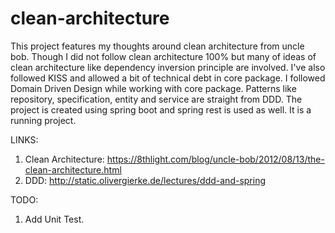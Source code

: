 # clean-architecture
This project features my thoughts around clean architecture from uncle bob. Though I did not follow clean architecture 100% but many of ideas of clean architecture like dependency inversion principle are involved. I've also followed KISS and allowed a bit of technical debt in core package. I followed Domain Driven Design while working with core package. Patterns like repository, specification, entity and service are straight from DDD. The project is created using spring boot and spring rest is used as well. It is a running project.


LINKS:
1. Clean Architecture: https://8thlight.com/blog/uncle-bob/2012/08/13/the-clean-architecture.html
2. DDD: http://static.olivergierke.de/lectures/ddd-and-spring


TODO:
1. Add Unit Test.
